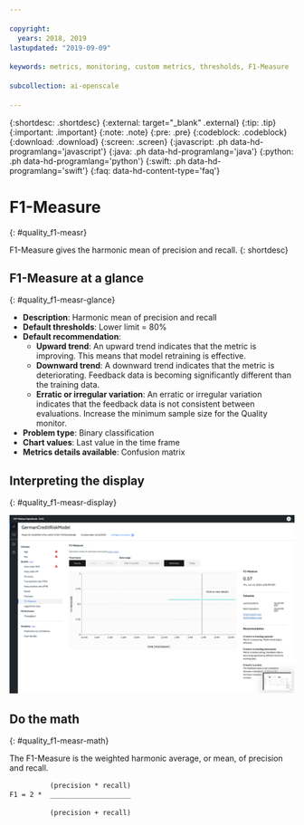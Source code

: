 ```yaml
---

copyright:
  years: 2018, 2019
lastupdated: "2019-09-09"

keywords: metrics, monitoring, custom metrics, thresholds, F1-Measure

subcollection: ai-openscale

---
```


{:shortdesc: .shortdesc}
{:external: target="_blank" .external}
{:tip: .tip}
{:important: .important}
{:note: .note}
{:pre: .pre}
{:codeblock: .codeblock}
{:download: .download}
{:screen: .screen}
{:javascript: .ph data-hd-programlang='javascript'}
{:java: .ph data-hd-programlang='java'}
{:python: .ph data-hd-programlang='python'}
{:swift: .ph data-hd-programlang='swift'}
{:faq: data-hd-content-type='faq'}

# F1-Measure
{: #quality_f1-measr}

F1-Measure gives the harmonic mean of precision and recall.
{: shortdesc}

## F1-Measure at a glance
{: #quality_f1-measr-glance}

- **Description**: Harmonic mean of precision and recall
- **Default thresholds**: Lower limit = 80%
- **Default recommendation**:
   - **Upward trend**: An upward trend indicates that the metric is improving. This means that model retraining is effective.
   - **Downward trend**: A downward trend indicates that the metric is deteriorating. Feedback data is becoming significantly different than the training data.
   - **Erratic or irregular variation**: An erratic or irregular variation indicates that the feedback data is not consistent between evaluations. Increase the minimum sample size for the Quality monitor.
- **Problem type**: Binary classification
- **Chart values**: Last value in the time frame
- **Metrics details available**: Confusion matrix

## Interpreting the display
{: #quality_f1-measr-display}

![the F1-Measure chart is displayed.](images/quality-f1-meas.png)

## Do the math
{: #quality_f1-measr-math}

The F1-Measure is the weighted harmonic average, or mean, of precision and recall.

```
          (precision * recall)
F1 = 2 *  ____________________

          (precision + recall)
```

